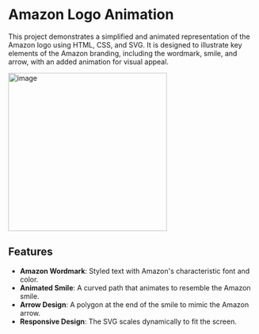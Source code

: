 # Amazon Logo Animation

This project demonstrates a simplified and animated representation of the Amazon logo using HTML, CSS, and SVG. It is designed to illustrate key elements of the Amazon branding, including the wordmark, smile, and arrow, with an added animation for visual appeal.

<img width="320" alt="image" src="https://github.com/user-attachments/assets/321705b8-d73f-4a60-acf9-9c27b609b99c" />

## Features

- **Amazon Wordmark**: Styled text with Amazon's characteristic font and color.
- **Animated Smile**: A curved path that animates to resemble the Amazon smile.
- **Arrow Design**: A polygon at the end of the smile to mimic the Amazon arrow.
- **Responsive Design**: The SVG scales dynamically to fit the screen.
